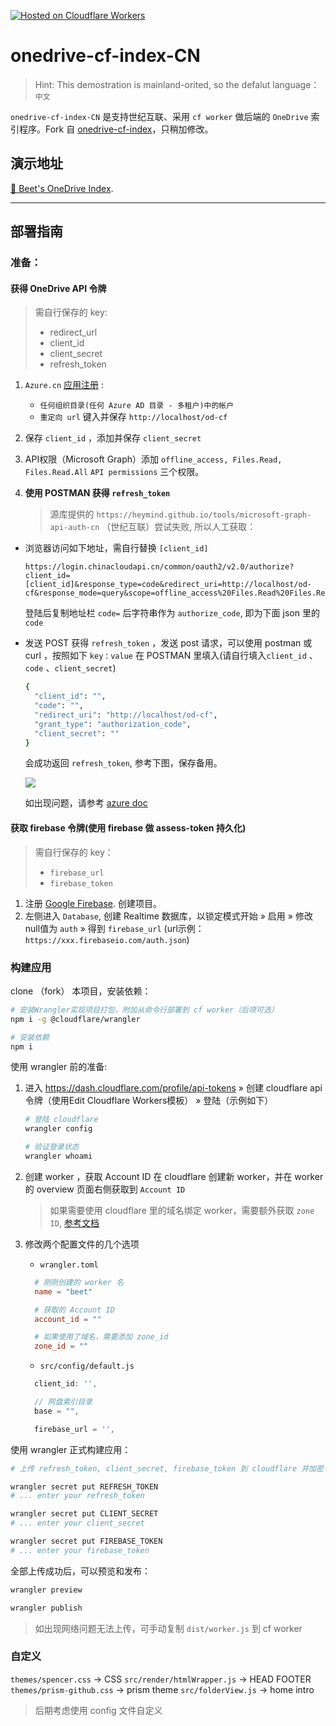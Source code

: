 [![Hosted on Cloudflare Workers](https://img.shields.io/badge/Hosted%20on-CF%20Workers-f38020?logo=cloudflare&logoColor=f38020&labelColor=282d33)](https://drive.tcxz.cc/)


<h1>onedrive-cf-index-CN</h1>

> Hint: This demostration is mainland-orited, so the defalut language：`中文`
 

`onedrive-cf-index-CN` 是支持世纪互联、采用 `cf worker` 做后端的  `OneDrive` 索引程序。Fork 自 [onedrive-cf-index](https://github.com/spencerwooo/onedrive-cf-index)，只稍加修改。


## 演示地址

[📁 Beet's OneDrive Index](https://pan.beetcb.com/).


---
## 部署指南


### 准备：

#### 获得 OneDrive API 令牌

> 需自行保存的 key:
> - redirect_url
> - client_id
> - client_secret
> - refresh_token

1. `Azure.cn` [应用注册](https://portal.azure.cn/#blade/Microsoft_AAD_RegisteredApps/ApplicationsListBlade) :
   - `任何组织目录(任何 Azure AD 目录 - 多租户)中的帐户` 
   - `重定向 url` 键入并保存 `http://localhost/od-cf`
  
2. 保存 `client_id` ，添加并保存 `client_secret` 

3. API权限（Microsoft Graph）添加 `offline_access, Files.Read, Files.Read.All` `API permissions` 三个权限。
  
4. **使用 POSTMAN 获得 `refresh_token`** 
    > 源库提供的 `https://heymind.github.io/tools/microsoft-graph-api-auth-cn` （世纪互联）尝试失败, 所以人工获取： 
  
 - 浏览器访问如下地址，需自行替换 `[client_id]`
    ```text
    https://login.chinacloudapi.cn/common/oauth2/v2.0/authorize?client_id=[client_id]&response_type=code&redirect_uri=http://localhost/od-cf&response_mode=query&scope=offline_access%20Files.Read%20Files.ReadWrite.All
    ```

    登陆后复制地址栏 `code=` 后字符串作为 `authorize_code`, 即为下面 json 里的 `code`


  
  - 发送 POST 获得 `refresh_token`
    ，发送 post 请求，可以使用 postman 或 curl
    ，按照如下 `key：value` 在 POSTMAN 里填入(请自行填入`client_id` 、 `code` 、`client_secret`)
    
      
      ```bash
      {
        "client_id": "",
        "code": "",
        "redirect_uri": "http://localhost/od-cf",
        "grant_type": "authorization_code",
        "client_secret": ""
      }
      ```
    
    
    会成功返回 `refresh_token`, 参考下图，保存备用。

    ![](https://i.imgur.com/yhSl4gc.png)


    

    如出现问题，请参考 [azure doc](https://docs.azure.cn/zh-cn/active-directory/develop/v2-oauth2-auth-code-flow)


#### 获取 firebase 令牌(使用 firebase 做 assess-token 持久化)

> 需自行保存的 key：
> - `firebase_url`
> - `firebase_token`

1. 注册 [Google Firebase](https://firebase.google.com/). 创建项目。
2. 左侧进入 `Database`, 创建
Realtime 数据库，以锁定模式开始 » 启用 » 修改null值为 `auth` » 得到 `firebase_url` (url示例： `https://xxx.firebaseio.com/auth.json`)



### 构建应用

clone （fork） 本项目，安装依赖：

```sh
# 安装Wrangler实现项目打包，附加从命令行部署到 cf worker（后项可选）
npm i -g @cloudflare/wrangler

# 安装依赖
npm i
```
使用 wrangler 前的准备:

1. 进入 https://dash.cloudflare.com/profile/api-tokens » 创建 cloudflare api 令牌（使用Edit Cloudflare Workers模板） » 登陆（示例如下）
    ```sh
    # 登陆 cloudflare
    wrangler config

    # 验证登录状态
    wrangler whoami
    ```
2. 创建 worker ，获取 Account ID
   在 cloudflare 创建新 worker，并在 worker 的 overview 页面右侧获取到 `Account ID`

   > 如果需要使用 cloudflare 里的域名绑定 worker，需要额外获取 `zone ID`, [参考文档](https://developers.cloudflare.com/workers/quickstart#account-id-and-zone-id)

3. 修改两个配置文件的几个选项
   - `wrangler.toml` 

    ```toml
      # 刚刚创建的 worker 名
      name = "beet"

      # 获取的 Account ID
      account_id = ""

      # 如果使用了域名，需要添加 zone_id
      zone_id = ""
    ```
   - `src/config/default.js` 

    ```javascript
      client_id: '',

      // 网盘索引目录
      base = "",

      firebase_url = '',
    ```
  

使用 wrangler 正式构建应用：

```sh
# 上传 refresh_token, client_secret, firebase_token 到 cloudflare 并加密

wrangler secret put REFRESH_TOKEN
# ... enter your refresh_token 

wrangler secret put CLIENT_SECRET
# ... enter your client_secret 

wrangler secret put FIREBASE_TOKEN
# ... enter your firebase_token 
```
全部上传成功后，可以预览和发布：

```sh
wrangler preview

wrangler publish
```
> 如出现网络问题无法上传，可手动复制 `dist/worker.js` 到 cf worker


### 自定义

`themes/spencer.css` -> CSS
`src/render/htmlWrapper.js` -> HEAD FOOTER
`themes/prism-github.css` -> prism theme
`src/folderView.js` -> home intro

> 后期考虑使用 config 文件自定义 

